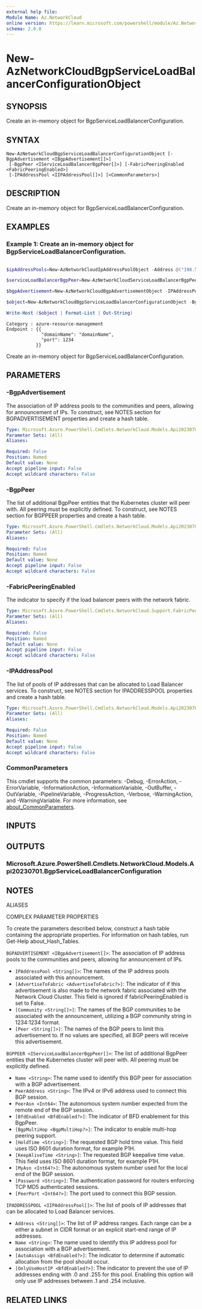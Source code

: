 ```yaml
---
external help file:
Module Name: Az.NetworkCloud
online version: https://learn.microsoft.com/powershell/module/Az.NetworkCloud/new-AzNetworkCloudBgpServiceLoadBalancerConfigurationObject
schema: 2.0.0
---
```


# New-AzNetworkCloudBgpServiceLoadBalancerConfigurationObject

## SYNOPSIS
Create an in-memory object for BgpServiceLoadBalancerConfiguration.

## SYNTAX

```
New-AzNetworkCloudBgpServiceLoadBalancerConfigurationObject [-BgpAdvertisement <IBgpAdvertisement[]>]
 [-BgpPeer <IServiceLoadBalancerBgpPeer[]>] [-FabricPeeringEnabled <FabricPeeringEnabled>]
 [-IPAddressPool <IIPAddressPool[]>] [<CommonParameters>]
```

## DESCRIPTION
Create an in-memory object for BgpServiceLoadBalancerConfiguration.

## EXAMPLES

### Example 1: Create an in-memory object for BgpServiceLoadBalancerConfiguration.
```powershell

$ipAddressPools=New-AzNetworkCloudIpAddressPoolObject -Address @("198.51.102.0/24") -Name "pool1" -AutoAssign True -OnlyUseHostIP True 

$serviceLoadBalancerBgpPeer=New-AzNetworkCloudServiceLoadBalancerBgpPeerObject -Name name -PeerAddress "203.0.113.254" -PeerAsn "64497" -BfdEnabled False -BgpMultiHop False -HoldTime "P300s" -KeepAliveTime "P300s" -MyAsn 64512 -Password passsword -PeerPort 1234

$bgpAdvertisement=New-AzNetworkCloudBgpAdvertisementObject -IPAddressPool  @("pool1","pool2") -AdvertiseToFabric "True" -Community  @("communityString") -Peer @("peer1") 

$object=New-AzNetworkCloudBgpServiceLoadBalancerConfigurationObject -BgpAdvertisement @($bgpAdvertisement) -BgpPeer $serviceLoadBalancerBgpPeer -FabricPeeringEnabled True -IPAddressPool @($ipAddressPools)

Write-Host ($object | Format-List | Out-String)
```

```output
Category : azure-resource-management
Endpoint : {{
             "domainName": "domainName",
             "port": 1234
           }}
```

Create an in-memory object for BgpServiceLoadBalancerConfiguration.

## PARAMETERS

### -BgpAdvertisement
The association of IP address pools to the communities and peers, allowing for announcement of IPs.
To construct, see NOTES section for BGPADVERTISEMENT properties and create a hash table.

```yaml
Type: Microsoft.Azure.PowerShell.Cmdlets.NetworkCloud.Models.Api20230701.IBgpAdvertisement[]
Parameter Sets: (All)
Aliases:

Required: False
Position: Named
Default value: None
Accept pipeline input: False
Accept wildcard characters: False
```

### -BgpPeer
The list of additional BgpPeer entities that the Kubernetes cluster will peer with.
All peering must be explicitly defined.
To construct, see NOTES section for BGPPEER properties and create a hash table.

```yaml
Type: Microsoft.Azure.PowerShell.Cmdlets.NetworkCloud.Models.Api20230701.IServiceLoadBalancerBgpPeer[]
Parameter Sets: (All)
Aliases:

Required: False
Position: Named
Default value: None
Accept pipeline input: False
Accept wildcard characters: False
```

### -FabricPeeringEnabled
The indicator to specify if the load balancer peers with the network fabric.

```yaml
Type: Microsoft.Azure.PowerShell.Cmdlets.NetworkCloud.Support.FabricPeeringEnabled
Parameter Sets: (All)
Aliases:

Required: False
Position: Named
Default value: None
Accept pipeline input: False
Accept wildcard characters: False
```

### -IPAddressPool
The list of pools of IP addresses that can be allocated to Load Balancer services.
To construct, see NOTES section for IPADDRESSPOOL properties and create a hash table.

```yaml
Type: Microsoft.Azure.PowerShell.Cmdlets.NetworkCloud.Models.Api20230701.IIPAddressPool[]
Parameter Sets: (All)
Aliases:

Required: False
Position: Named
Default value: None
Accept pipeline input: False
Accept wildcard characters: False
```

### CommonParameters
This cmdlet supports the common parameters: -Debug, -ErrorAction, -ErrorVariable, -InformationAction, -InformationVariable, -OutBuffer, -OutVariable, -PipelineVariable, -ProgressAction, -Verbose, -WarningAction, and -WarningVariable. For more information, see [about_CommonParameters](http://go.microsoft.com/fwlink/?LinkID=113216).

## INPUTS

## OUTPUTS

### Microsoft.Azure.PowerShell.Cmdlets.NetworkCloud.Models.Api20230701.BgpServiceLoadBalancerConfiguration

## NOTES

ALIASES

COMPLEX PARAMETER PROPERTIES

To create the parameters described below, construct a hash table containing the appropriate properties. For information on hash tables, run Get-Help about_Hash_Tables.


`BGPADVERTISEMENT <IBgpAdvertisement[]>`: The association of IP address pools to the communities and peers, allowing for announcement of IPs.
  - `IPAddressPool <String[]>`: The names of the IP address pools associated with this announcement.
  - `[AdvertiseToFabric <AdvertiseToFabric?>]`: The indicator of if this advertisement is also made to the network fabric associated with the Network Cloud Cluster. This field is ignored if fabricPeeringEnabled is set to False.
  - `[Community <String[]>]`: The names of the BGP communities to be associated with the announcement, utilizing a BGP community string in 1234:1234 format.
  - `[Peer <String[]>]`: The names of the BGP peers to limit this advertisement to. If no values are specified, all BGP peers will receive this advertisement.

`BGPPEER <IServiceLoadBalancerBgpPeer[]>`: The list of additional BgpPeer entities that the Kubernetes cluster will peer with. All peering must be explicitly defined.
  - `Name <String>`: The name used to identify this BGP peer for association with a BGP advertisement.
  - `PeerAddress <String>`: The IPv4 or IPv6 address used to connect this BGP session.
  - `PeerAsn <Int64>`: The autonomous system number expected from the remote end of the BGP session.
  - `[BfdEnabled <BfdEnabled?>]`: The indicator of BFD enablement for this BgpPeer.
  - `[BgpMultiHop <BgpMultiHop?>]`: The indicator to enable multi-hop peering support.
  - `[HoldTime <String>]`: The requested BGP hold time value. This field uses ISO 8601 duration format, for example P1H.
  - `[KeepAliveTime <String>]`: The requested BGP keepalive time value. This field uses ISO 8601 duration format, for example P1H.
  - `[MyAsn <Int64?>]`: The autonomous system number used for the local end of the BGP session.
  - `[Password <String>]`: The authentication password for routers enforcing TCP MD5 authenticated sessions.
  - `[PeerPort <Int64?>]`: The port used to connect this BGP session.

`IPADDRESSPOOL <IIPAddressPool[]>`: The list of pools of IP addresses that can be allocated to Load Balancer services.
  - `Address <String[]>`: The list of IP address ranges. Each range can be a either a subnet in CIDR format or an explicit start-end range of IP addresses.
  - `Name <String>`: The name used to identify this IP address pool for association with a BGP advertisement.
  - `[AutoAssign <BfdEnabled?>]`: The indicator to determine if automatic allocation from the pool should occur.
  - `[OnlyUseHostIP <BfdEnabled?>]`: The indicator to prevent the use of IP addresses ending with .0 and .255 for this pool. Enabling this option will only use IP addresses between .1 and .254 inclusive.

## RELATED LINKS
